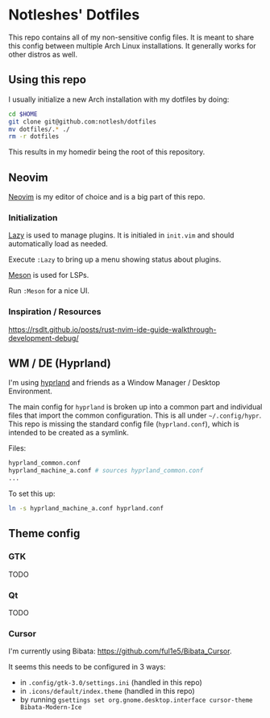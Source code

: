 # Notleshes' Dotfiles

This repo contains all of my non-sensitive config files. It is meant to share
this config between multiple Arch Linux installations. It generally works for
other distros as well.

## Using this repo

I usually initialize a new Arch installation with my dotfiles by doing:

```sh
cd $HOME
git clone git@github.com:notlesh/dotfiles
mv dotfiles/.* ./
rm -r dotfiles
```

This results in my homedir being the root of this repository.

## Neovim

[Neovim](https://neovim.io) is my editor of choice and is a big part of this repo.

### Initialization

[Lazy](https://github.com/folke/lazy.nvim) is used to manage plugins. It is initialed in `init.vim`
and should automatically load as needed.

Execute `:Lazy` to bring up a menu showing status about plugins.

[Meson](https://github.com/williamboman/mason.nvim) is used for LSPs.

Run `:Meson` for a nice UI.

### Inspiration / Resources

https://rsdlt.github.io/posts/rust-nvim-ide-guide-walkthrough-development-debug/

## WM / DE (Hyprland)

I'm using [hyprland](https://hypr.land/) and friends as a Window Manager / Desktop Environment.

The main config for `hyprland` is broken up into a common part and individual files that import the
common configuration. This is all under `~/.config/hypr`. This repo is missing the standard config
file (`hyprland.conf`), which is intended to be created as a symlink.

Files:

```bash
hyprland_common.conf
hyprland_machine_a.conf # sources hyprland_common.conf
...
```

To set this up:

```bash
ln -s hyprland_machine_a.conf hyprland.conf
```

## Theme config

### GTK

TODO

### Qt

TODO

### Cursor

I'm currently using Bibata: https://github.com/ful1e5/Bibata_Cursor.

It seems this needs to be configured in 3 ways:

* in `.config/gtk-3.0/settings.ini` (handled in this repo)
* in `.icons/default/index.theme` (handled in this repo)
* by running `gsettings set org.gnome.desktop.interface cursor-theme Bibata-Modern-Ice`

